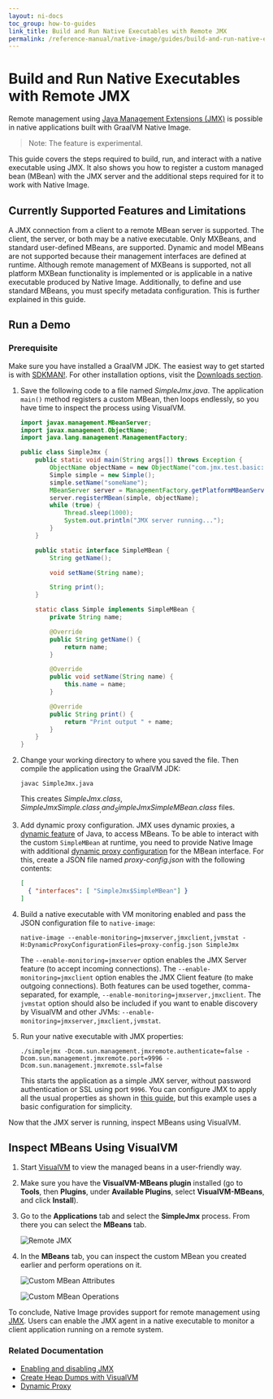 ```yaml
---
layout: ni-docs
toc_group: how-to-guides
link_title: Build and Run Native Executables with Remote JMX
permalink: /reference-manual/native-image/guides/build-and-run-native-executable-with-remote-jmx/
---
```


# Build and Run Native Executables with Remote JMX

Remote management using [Java Management Extensions (JMX)](https://www.oracle.com/java/technologies/javase/javamanagement.html) is possible in native applications built with GraalVM Native Image.

> Note: The feature is experimental.

This guide covers the steps required to build, run, and interact with a native executable using JMX.
It also shows you how to register a custom managed bean (MBean) with the JMX server and the additional steps required for it to work with Native Image.

## Currently Supported Features and Limitations

A JMX connection from a client to a remote MBean server is supported. 
The client, the server, or both may be a native executable.
Only MXBeans, and standard user-defined MBeans, are supported. 
Dynamic and model MBeans are not supported because their management interfaces are defined at runtime. 
Although remote management of MXBeans is supported, not all platform MXBean functionality is implemented or is applicable in a native executable produced by Native Image. 
Additionally, to define and use standard MBeans, you must specify metadata configuration. 
This is further explained in this guide.

## Run a Demo

### Prerequisite 
Make sure you have installed a GraalVM JDK.
The easiest way to get started is with [SDKMAN!](https://sdkman.io/jdks#graal).
For other installation options, visit the [Downloads section](https://www.graalvm.org/downloads/).

1. Save the following code to a file named _SimpleJmx.java_. The application `main()` method registers a custom MBean, then loops endlessly, so you have time to inspect the process using VisualVM.
    ```java
    import javax.management.MBeanServer;
    import javax.management.ObjectName;
    import java.lang.management.ManagementFactory;

    public class SimpleJmx {
        public static void main(String args[]) throws Exception {
            ObjectName objectName = new ObjectName("com.jmx.test.basic:name=simple");
            Simple simple = new Simple();
            simple.setName("someName");
            MBeanServer server = ManagementFactory.getPlatformMBeanServer();
            server.registerMBean(simple, objectName);
            while (true) {
                Thread.sleep(1000);
                System.out.println("JMX server running...");
            }
        }

        public static interface SimpleMBean {
            String getName();

            void setName(String name);

            String print();
        }

        static class Simple implements SimpleMBean {
            private String name;

            @Override
            public String getName() {
                return name;
            }

            @Override
            public void setName(String name) {
                this.name = name;
            }

            @Override
            public String print() {
                return "Print output " + name;
            }
        }
    }
    ```

2. Change your working directory to where you saved the file. Then compile the application using the GraalVM JDK:
    ```shell 
    javac SimpleJmx.java
    ```
    This creates _SimpleJmx.class_, _SimpleJmx$Simple.class_, and _SimpleJmx$SimpleMBean.class_ files.

3. Add dynamic proxy configuration. JMX uses dynamic proxies, a [dynamic feature](../DynamicFeatures.md) of Java, to access MBeans. To be able to interact with the custom `SimpleMBean` at runtime, you need to provide Native Image with additional [dynamic proxy configuration](../DynamicProxy.md) for the MBean interface. For this, create a JSON file named _proxy-config.json_ with the following contents:
    ```json
    [
      { "interfaces": [ "SimpleJmx$SimpleMBean"] }
    ]
    ```

4. Build a native executable with VM monitoring enabled and pass the JSON configuration file to `native-image`:
    ```shell
    native-image --enable-monitoring=jmxserver,jmxclient,jvmstat -H:DynamicProxyConfigurationFiles=proxy-config.json SimpleJmx
    ```
    
    The `--enable-monitoring=jmxserver` option enables the JMX Server feature (to accept incoming connections).
    The `--enable-monitoring=jmxclient` option enables the JMX Client feature (to make outgoing connections).
    Both features can be used together, comma-separated, for example, `--enable-monitoring=jmxserver,jmxclient`. 
    The `jvmstat` option should also be included if you want to enable discovery by VisualVM and other JVMs: `--enable-monitoring=jmxserver,jmxclient,jvmstat`.

5. Run your native executable with JMX properties:
    ```shell
    ./simplejmx -Dcom.sun.management.jmxremote.authenticate=false -Dcom.sun.management.jmxremote.port=9996 -Dcom.sun.management.jmxremote.ssl=false
    ```
    
    This starts the application as a simple JMX server, without password authentication or SSL using port `9996`. 
    You can configure JMX to apply all the usual properties as shown in [this guide](https://docs.oracle.com/javadb/10.10.1.2/adminguide/radminjmxenabledisable.html), but this example uses a basic configuration for simplicity.

Now that the JMX server is running, inspect MBeans using VisualVM.

## Inspect MBeans Using VisualVM

1. Start [VisualVM](https://visualvm.github.io/) to view the managed beans in a user-friendly way.

2. Make sure you have the **VisualVM-MBeans plugin** installed (go to **Tools**, then **Plugins**, under **Available Plugins**, select **VisualVM-MBeans**, and click **Install**).

3. Go to the **Applications** tab and select the **SimpleJmx** process.
   From there you can select the **MBeans** tab.

    ![Remote JMX](img/rjmx_monitor.png)

4. In the **MBeans** tab, you can inspect the custom MBean you created earlier and perform operations on it.

    ![Custom MBean Attributes](img/rjmx_attributes.png)

    ![Custom MBean Operations](img/rjmx_operations.png)

To conclude, Native Image provides support for remote management using [JMX](https://www.oracle.com/java/technologies/javase/javamanagement.html).
Users can enable the JMX agent in a native executable to monitor a client application running on a remote system.

### Related Documentation

- [Enabling and disabling JMX](https://docs.oracle.com/javadb/10.10.1.2/adminguide/radminjmxenabledisable.html)
- [Create Heap Dumps with VisualVM](create-heap-dump-from-native-executable.md)
- [Dynamic Proxy](../DynamicProxy.md)
